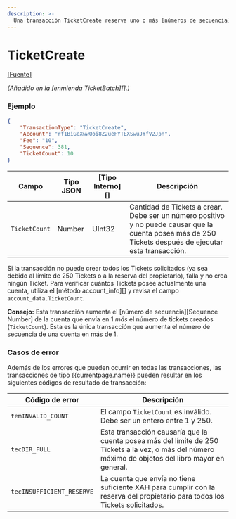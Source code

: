 ```yaml
---
description: >-
  Una transacción TicketCreate reserva uno o más [números de secuencia][Sequence Number] como Tickets.
---
```


# TicketCreate

[\[Fuente\]](https://github.com/ripple/rippled/blob/develop/src/ripple/app/tx/impl/CreateTicket.cpp)

_(Añadido en la \[enmienda TicketBatch]\[].)_

### Ejemplo

```json
{
    "TransactionType": "TicketCreate",
    "Account": "rf1BiGeXwwQoi8Z2ueFYTEXSwuJYfV2Jpn",
    "Fee": "10",
    "Sequence": 381,
    "TicketCount": 10
}
```

| Campo         | Tipo JSON | \[Tipo Interno]\[] | Descripción                                                                                                                                            |
| ------------- | --------- | ------------------- | ------------------------------------------------------------------------------------------------------------------------------------------------------ |
| `TicketCount` | Number    | UInt32              | Cantidad de Tickets a crear. Debe ser un número positivo y no puede causar que la cuenta posea más de 250 Tickets después de ejecutar esta transacción. |

Si la transacción no puede crear todos los Tickets solicitados (ya sea debido al límite de 250 Tickets o a la reserva del propietario), falla y no crea ningún Ticket. Para verificar cuántos Tickets posee actualmente una cuenta, utiliza el \[método account_info]\[] y revisa el campo `account_data.TicketCount`.

**Consejo:** Esta transacción aumenta el [número de secuencia][Sequence Number] de la cuenta que envía en 1 _más_ el número de tickets creados (`TicketCount`). Esta es la única transacción que aumenta el número de secuencia de una cuenta en más de 1.

### Casos de error

Además de los errores que pueden ocurrir en todas las transacciones, las transacciones de tipo \{{currentpage.name\}} pueden resultar en los siguientes códigos de resultado de transacción:

| Código de error                | Descripción                                                                                                                                                 |
| ------------------------- | ----------------------------------------------------------------------------------------------------------------------------------------------------------- |
| `temINVALID_COUNT`        | El campo `TicketCount` es inválido. Debe ser un entero entre 1 y 250.                                                                                    |
| `tecDIR_FULL`             | Esta transacción causaría que la cuenta posea más del límite de 250 Tickets a la vez, o más del número máximo de objetos del libro mayor en general. |
| `tecINSUFFICIENT_RESERVE` | La cuenta que envía no tiene suficiente XAH para cumplir con la reserva del propietario para todos los Tickets solicitados.                                                        |

